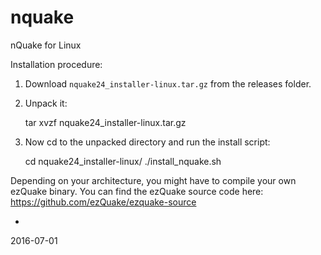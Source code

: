 nquake
======

nQuake for Linux

Installation procedure:

1) Download `nquake24_installer-linux.tar.gz` from the releases folder.<br>
2) Unpack it:

    tar xvzf nquake24_installer-linux.tar.gz

3) Now cd to the unpacked directory and run the install script:

    cd nquake24_installer-linux/
    ./install_nquake.sh

Depending on your architecture, you might have to compile your own ezQuake binary. You can find the ezQuake source code here: https://github.com/ezQuake/ezquake-source

-
2016-07-01

